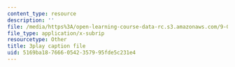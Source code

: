 ```yaml
---
content_type: resource
description: ''
file: /media/https%3A/open-learning-course-data-rc.s3.amazonaws.com/9-00-introduction-to-psychology-fall-2004/5169ba1876660542357995fde5c231e4_10494.srt
file_type: application/x-subrip
resourcetype: Other
title: 3play caption file
uid: 5169ba18-7666-0542-3579-95fde5c231e4
---
```


